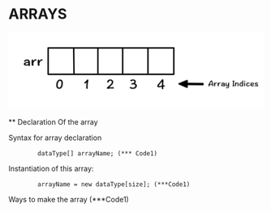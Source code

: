 # ARRAYS 

![Array Visualization](./Images/Img1.png)

** Declaration Of the array 

Syntax for array declaration 

            dataType[] arrayName; (*** Code1)

Instantiation of this array:

            arrayName = new dataType[size]; (***Code1)

Ways to make the array (***Code1)






